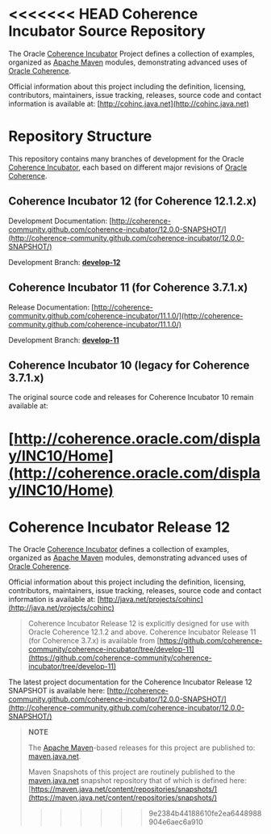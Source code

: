 <<<<<<< HEAD
Coherence Incubator Source Repository
=====================================

The Oracle [Coherence Incubator](http://cohinc.java.net) Project defines a collection of
examples, organized as [Apache Maven](http://maven.apache.org/) modules, demonstrating
advanced uses of [Oracle Coherence](http://www.oracle.com/technology/products/coherence/index.html).

Official information about this project including the definition, licensing, contributors, 
maintainers, issue tracking, releases, source code and contact information is available at:
[http://cohinc.java.net](http://cohinc.java.net)

Repository Structure
====================

This repository contains many branches of development for the Oracle [Coherence Incubator](http://cohinc.java.net), 
each based on different major revisions of [Oracle Coherence](http://www.oracle.com/technology/products/coherence/index.html).

Coherence Incubator 12 (for Coherence 12.1.2.x)
----------------------------------------------

Development Documentation: [http://coherence-community.github.com/coherence-incubator/12.0.0-SNAPSHOT/](http://coherence-community.github.com/coherence-incubator/12.0.0-SNAPSHOT/)

Development Branch: [**develop-12**](https://github.com/coherence-community/coherence-incubator/tree/develop-12) 

Coherence Incubator 11 (for Coherence 3.7.1.x)
----------------------------------------------

Release Documentation: [http://coherence-community.github.com/coherence-incubator/11.1.0/](http://coherence-community.github.com/coherence-incubator/11.1.0/)

Development Branch: [**develop-11**](https://github.com/coherence-community/coherence-incubator/tree/develop-11) 

Coherence Incubator 10 (legacy for Coherence 3.7.1.x)
-----------------------------------------------------

The original source code and releases for Coherence Incubator 10 remain available at:

[http://coherence.oracle.com/display/INC10/Home](http://coherence.oracle.com/display/INC10/Home)
=======
Coherence Incubator Release 12
==============================

The Oracle [Coherence Incubator](http://java.net/projects/cohinc) defines a collection of
examples, organized as [Apache Maven](http://maven.apache.org/) modules, demonstrating
advanced uses of [Oracle Coherence](http://www.oracle.com/technology/products/coherence/index.html).

Official information about this project including the definition, licensing, contributors, maintainers, issue tracking, releases, source code and contact information is available at:
[http://java.net/projects/cohinc](http://java.net/projects/cohinc)

>   Coherence Incubator Release 12 is explicitly designed for use with Oracle Coherence 12.1.2 and above.
>   Coherence Incubator Release 11 (for Coherence 3.7.x) is available from [https://github.com/coherence-community/coherence-incubator/tree/develop-11](https://github.com/coherence-community/coherence-incubator/tree/develop-11)

The latest project documentation for the Coherence Incubator Release 12 SNAPSHOT is available here:
[http://coherence-community.github.com/coherence-incubator/12.0.0-SNAPSHOT/](http://coherence-community.github.com/coherence-incubator/12.0.0-SNAPSHOT/)

>   **NOTE**
>
>   The [Apache Maven](http://maven.apache.org)-based releases for this project are published to: [maven.java.net](https://maven.java.net).
>
>   Maven Snapshots of this project are routinely published to the [maven.java.net](https://maven.java.net) snapshot repository that of which is defined here: [https://maven.java.net/content/repositories/snapshots/](https://maven.java.net/content/repositories/snapshots/)
>>>>>>> 9e2384b44188610fe2ea6448988904e6aec6a910
